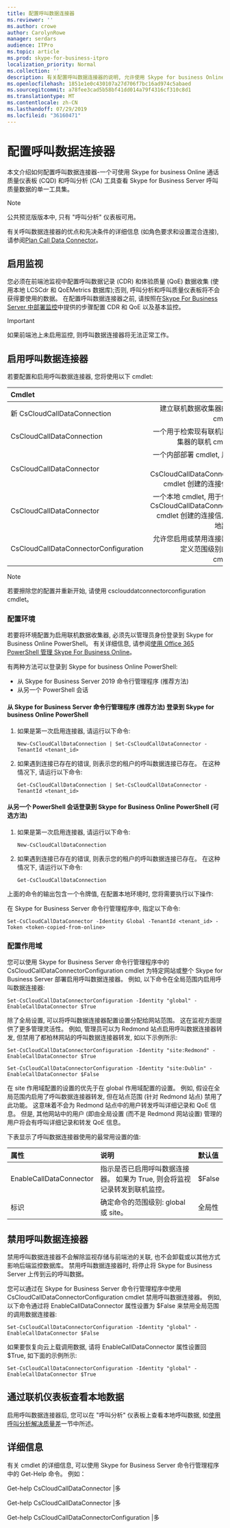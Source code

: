```yaml
---
title: 配置呼叫数据连接器
ms.reviewer: ''
ms.author: crowe
author: CarolynRowe
manager: serdars
audience: ITPro
ms.topic: article
ms.prod: skype-for-business-itpro
localization_priority: Normal
ms.collection: ''
description: 有关配置呼叫数据连接器的说明, 允许使用 Skype for business Online 工具查看本地 Skype for business 中的遥测。
ms.openlocfilehash: 1851e1e0c430107a27d706f7bc16ad974c5abaed
ms.sourcegitcommit: a78fee3cad5b58bf41dd014a79f4316cf310c8d1
ms.translationtype: MT
ms.contentlocale: zh-CN
ms.lasthandoff: 07/29/2019
ms.locfileid: "36160471"
---
```

# <a name="configure-call-data-connector"></a>配置呼叫数据连接器

本文介绍如何配置呼叫数据连接器-一个可使用 Skype for business Online 通话质量仪表板 (CQD) 和呼叫分析 (CA) 工具查看 Skype for Business Server 呼叫质量数据的单一工具集。 

> [!NOTE]
> 公共预览版版本中, 只有 "呼叫分析" 仪表板可用。

有关呼叫数据连接器的优点和先决条件的详细信息 (如角色要求和设置混合连接), 请参阅[Plan Call Data Connector](plan-call-data-connector.md)。

## <a name="enable-monitoring"></a>启用监视
 
您必须在前端池监视中配置呼叫数据记录 (CDR) 和体验质量 (QoE) 数据收集 (使用本地 LCSCdr 和 QoEMetrics 数据库);否则, 呼叫分析和呼叫质量仪表板将不会获得要使用的数据。 在配置呼叫数据连接器之前, 请按照在[Skype For Business Server 中部署监控](../../SfbServer/deploy/deploy-monitoring/deploy-monitoring.md)中提供的步骤配置 CDR 和 QoE 以及基本监控。

> [!IMPORTANT]
> 如果前端池上未启用监控, 则呼叫数据连接器将无法正常工作。

## <a name="enable-call-data-connector"></a>启用呼叫数据连接器

若要配置和启用呼叫数据连接器, 您将使用以下 cmdlet:

| Cmdlet| 说明|
| :-----------------|---------------:|
| 新 CsCloudCallDataConnection | 建立联机数据收集器的联机 cmdlet。|
| CsCloudCallDataConnection | 一个用于检索现有联机数据收集器的联机 cmdlet。|  
| CsCloudCallDataConnector | 一个内部部署 cmdlet, 用于检索由 CsCloudCallDataConnection cmdlet 创建的连接信息。 |
| CsCloudCallDataConnector | 一个本地 cmdlet, 用于保存由 CsCloudCallDataConnection cmdlet 创建的连接信息的本地副本。 |  
| CsCloudCallDataConnectorConfiguration | 允许您启用或禁用连接器并自定义范围级别的本地 cmdlet。|

> [!NOTE]
> 若要擦除您的配置并重新开始, 请使用 csclouddatconnectorconfiguration cmdlet。

### <a name="configure-your-environment"></a>配置环境 

若要将环境配置为启用联机数据收集器, 必须先以管理员身份登录到 Skype for Business Online PowerShell。 有关详细信息, 请参阅[使用 Office 365 PowerShell 管理 Skype For Business Online](https://docs.microsoft.com/office365/enterprise/powershell/manage-skype-for-business-online-with-office-365-powershell)。

有两种方法可以登录到 Skype for business Online PowerShell:

- 从 Skype for Business Server 2019 命令行管理程序 (推荐方法)
- 从另一个 PowerShell 会话

#### <a name="log-in-to-skype-for-business-online-powershell-from-the-skype-for-business-server-management-shell-recommended-method"></a>从 Skype for Business Server 命令行管理程序 (推荐方法) 登录到 Skype for business Online PowerShell

1. 如果是第一次启用连接器, 请运行以下命令:

   ```
   New-CsCloudCallDataConnection | Set-CsCloudCallDataConnector -TenantId <tenant_id>
   ```

2. 如果遇到连接已存在的错误, 则表示您的租户的呼叫数据连接已存在。 在这种情况下, 请运行以下命令: 

   ```
   Get-CsCloudCallDataConnection | Set-CsCloudCallDataConnector -TenantId <tenant_id>
   ```


#### <a name="log-in-to-skype-for-business-online-powershell-from-another-powershell-session-optional-method"></a>从另一个 PowerShell 会话登录到 Skype for Business Online PowerShell (可选方法)

1.  如果是第一次启用连接器, 请运行以下命令: 

    ``` 
    New-CsCloudCallDataConnection 
    ```

2.  如果遇到连接已存在的错误, 则表示您的租户的呼叫数据连接已存在。 在这种情况下, 请运行以下命令: 

    ```
    Get-CsCloudCallDataConnection  
    ```

上面的命令的输出包含一个令牌值, 在配置本地环境时, 您将需要执行以下操作:

在 Skype for Business Server 命令行管理程序中, 指定以下命令:

```
Set-CsCloudCallDataConnector -Identity Global -TenantId <tenant_id> -Token <token-copied-from-online>
```

### <a name="configure-the-scope"></a>配置作用域

您可以使用 Skype for Business Server 命令行管理程序中的 CsCloudCallDataConnectorConfiguration cmdlet 为特定网站或整个 Skype for Business Server 部署启用呼叫数据连接器。 例如, 以下命令在全局范围内启用呼叫数据连接器:

```
Set-CsCloudCallDataConnectorConfiguration -Identity "global" -EnableCallDataConnector $True
```

除了全局设置, 可以将呼叫数据连接器配置设置分配给网站范围。 这在监视方面提供了更多管理灵活性。 例如, 管理员可以为 Redmond 站点启用呼叫数据连接器转发, 但禁用了都柏林网站的呼叫数据连接器转发, 如以下示例所示:

```
Set-CsCloudCallDataConnectorConfiguration -Identity "site:Redmond" -EnableCallDataConnector $True
```

```
Set-CsCloudCallDataConnectorConfiguration -Identity "site:Dublin" -EnableCallDataConnector $False
```

在 site 作用域配置的设置的优先于在 global 作用域配置的设置。 例如, 假设在全局范围内启用了呼叫数据连接器转发, 但在站点范围 (针对 Redmond 站点) 禁用了此功能。 这意味着不会为 Redmond 站点中的用户转发呼叫详细记录和 QoE 信息。 但是, 其他网站中的用户 (即由全局设置 (而不是 Redmond 网站设置) 管理的用户将会有呼叫详细记录和转发 QoE 信息。

下表显示了呼叫数据连接器使用的最常用设置的值:  

|属性|说明|默认值|
|:-----|:-----|:-----|
|EnableCallDataConnector  <br/> |指示是否已启用呼叫数据连接器。 如果为 True, 则会将监视记录转发到联机监控。  <br/> |$False  <br/> |
| 标识 | 确定命令的范围级别: global 或 site。   | 全局性  |

## <a name="disable-call-data-connector"></a>禁用呼叫数据连接器

禁用呼叫数据连接器不会解除监视存储与前端池的关联, 也不会卸载或以其他方式影响后端监控数据库。 禁用呼叫数据连接器时, 将停止将 Skype for Business Server 上传到云的呼叫数据。 

您可以通过在 Skype for Business Server 命令行管理程序中使用 CsCloudCallDataConnectorConfiguration cmdlet 禁用呼叫数据连接器。 例如, 以下命令通过将 EnableCallDataConnector 属性设置为 $False 来禁用全局范围的调用数据连接器:

```
Set-CsCloudCallDataConnectorConfiguration -Identity "global" -EnableCallDataConnector $False
```

如果要恢复向云上载调用数据, 请将 EnableCallDataConnector 属性设置回 $True, 如下面的示例所示:

```
Set-CsCloudCallDataConnectorConfiguration -Identity "global" -EnableCallDataConnector $True
```

## <a name="view-on-premises-data-through-the-online-dashboard"></a>通过联机仪表板查看本地数据

 启用呼叫数据连接器后, 您可以在 "呼叫分析" 仪表板上查看本地呼叫数据, 如[使用呼叫分析解决质量差](https://docs.microsoft.com/skypeforbusiness/using-call-quality-in-your-organization/use-call-analytics-to-troubleshoot-poor-call-quality)一节中所述。


## <a name="for-more-information"></a>详细信息

有关 cmdlet 的详细信息, 可以使用 Skype for Business Server 命令行管理程序中的 Get-Help 命令。 例如：

Get-help CsCloudCallDataConnector |多

Get-help CsCloudCallDataConnector |多

Get-help CsCloudCallDataConnectorConfiguration |多

